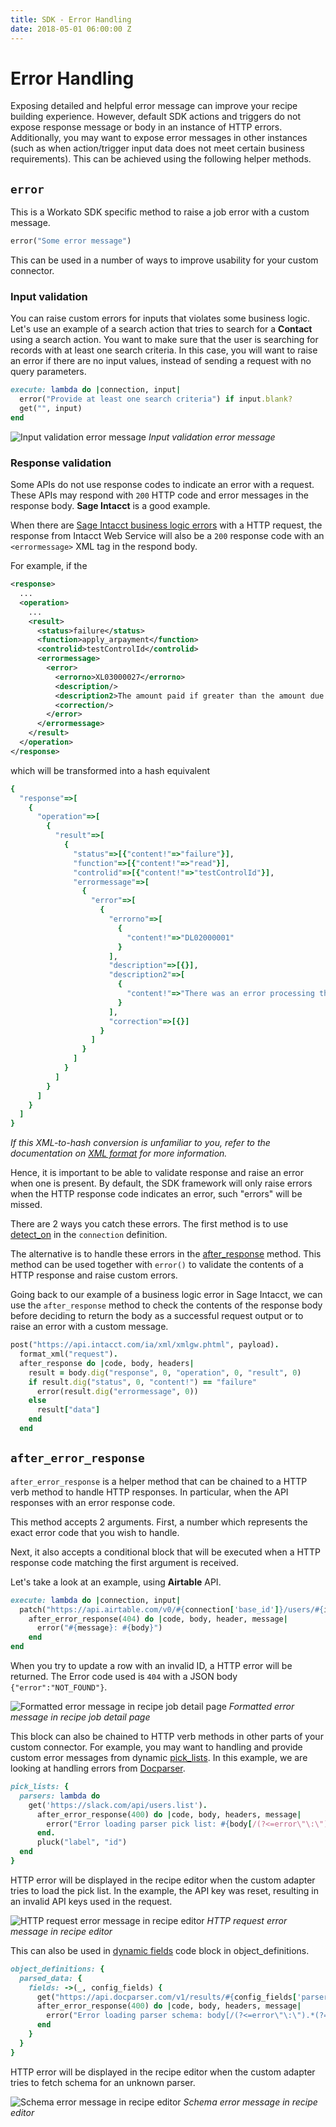```yaml
---
title: SDK - Error Handling
date: 2018-05-01 06:00:00 Z
---
```


# Error Handling
Exposing detailed and helpful error message can improve your recipe building experience. However, default SDK actions and triggers do not expose response message or body in an instance of HTTP errors. Additionally, you may want to expose error messages in other instances (such as when action/trigger input data does not meet certain business requirements). This can be achieved using the following helper methods.

## `error`
This is a Workato SDK specific method to raise a job error with a custom message.

```ruby
error("Some error message")
```

This can be used in a number of ways to improve usability for your custom connector.

### Input validation
You can raise custom errors for inputs that violates some business logic. Let's use an example of a search action that tries to search for a **Contact** using a search action. You want to make sure that the user is searching for records with at least one search criteria. In this case, you will want to raise an error if there are no input values, instead of sending a request with no query parameters.

```ruby
execute: lambda do |connection, input|
  error("Provide at least one search criteria") if input.blank?
  get("", input)
end
```

![Input validation error message](/assets/images/sdk/input-validation-error-message.png)
*Input validation error message*

### Response validation
Some APIs do not use response codes to indicate an error with a request. These APIs may respond with `200` HTTP code and error messages in the response body. **Sage Intacct** is a good example.

When there are [Sage Intacct business logic errors](https://developer.intacct.com/web-services/error-handling#business-logic-errors) with a HTTP request, the response from Intacct Web Service will also be a `200` response code with an `<errormessage>` XML tag in the respond body.

For example, if the

```xml
<response>
  ...
  <operation>
    ...
    <result>
      <status>failure</status>
      <function>apply_arpayment</function>
      <controlid>testControlId</controlid>
      <errormessage>
        <error>
          <errorno>XL03000027</errorno>
          <description/>
          <description2>The amount paid if greater than the amount due for invoice with key 8229</description2>
          <correction/>
        </error>
      </errormessage>
    </result>
  </operation>
</response>
```

which will be transformed into a hash equivalent

```ruby
{
  "response"=>[
    {
      "operation"=>[
        {
          "result"=>[
            {
              "status"=>[{"content!"=>"failure"}],
              "function"=>[{"content!"=>"read"}],
              "controlid"=>[{"content!"=>"testControlId"}],
              "errormessage"=>[
                {
                  "error"=>[
                    {
                      "errorno"=>[
                        {
                          "content!"=>"DL02000001"
                        }
                      ],
                      "description"=>[{}],
                      "description2"=>[
                        {
                          "content!"=>"There was an error processing the request."
                        }
                      ],
                      "correction"=>[{}]
                    }
                  ]
                }
              ]
            }
          ]
        }
      ]
    }
  ]
}
```

*If this XML-to-hash conversion is unfamiliar to you, refer to the documentation on [XML format](/developing-connectors/sdk/data-format/xml-format.md) for more information.*

Hence, it is important to be able to validate response and raise an error when one is present. By default, the SDK framework will only raise errors when the HTTP response code indicates an error, such "errors" will be missed.

There are 2 ways you catch these errors. The first method is to use [detect_on](/developing-connectors/sdk/authentication/custom-authentication.md#detect-on) in the `connection` definition.

The alternative is to handle these errors in the [after_response](/developing-connectors/sdk/request.md#after_response) method. This method can be used together with `error()` to validate the contents of a HTTP response and raise custom errors.

Going back to our example of a business logic error in Sage Intacct, we can use the `after_response` method to check the contents of the response body before deciding to return the body as a successful request output or to raise an error with a custom message.

```ruby
post("https://api.intacct.com/ia/xml/xmlgw.phtml", payload).
  format_xml("request").
  after_response do |code, body, headers|
    result = body.dig("response", 0, "operation", 0, "result", 0)
    if result.dig("status", 0, "content!") == "failure"
      error(result.dig("errormessage", 0))
    else
      result["data"]
    end
  end
```

## `after_error_response`

`after_error_response` is a helper method that can be chained to a HTTP verb method to handle HTTP responses. In particular, when the API responses with an error response code.

This method accepts 2 arguments. First, a number which represents the exact error code that you wish to handle.

Next, it also accepts a conditional block that will be executed when a HTTP response code matching the first argument is received.

Let's take a look at an example, using **Airtable** API.

```ruby
execute: lambda do |connection, input|
  patch("https://api.airtable.com/v0/#{connection['base_id']}/users/#{id}", payload).
    after_error_response(404) do |code, body, header, message|
      error("#{message}: #{body}")
    end
end
```

When you try to update a row with an invalid ID, a HTTP error will be returned. The Error code used is `404` with a JSON body `{"error":"NOT_FOUND"}`.

![Formatted error message in recipe job detail page](/assets/images/sdk/formatted-error-message.png)
*Formatted error message in recipe job detail page*

This block can also be chained to HTTP verb methods in other parts of your custom connector. For example, you may want to handling and provide custom error messages from dynamic [pick_lists](/developing-connectors/sdk/pick-list.md). In this example, we are looking at handling errors from [Docparser](https://dev.docparser.com/).

```ruby
pick_lists: {
  parsers: lambda do
    get('https://slack.com/api/users.list').
      after_error_response(400) do |code, body, headers, message|
        error("Error loading parser pick list: #{body[/(?<=error\"\:\").*(?=\"\})/]}")
      end.
      pluck("label", "id")
  end
}
```

HTTP error will be displayed in the recipe editor when the custom adapter tries to load the pick list. In the example, the API key was reset, resulting in an invalid API keys used in the request.

![HTTP request error message in recipe editor](/assets/images/sdk/pick-list-error.png)
*HTTP request error message in recipe editor*

This can also be used in [dynamic fields](/developing-connectors/sdk/object-definition.md#dynamic-definition) code block in object_definitions.

```ruby
object_definitions: {
  parsed_data: {
    fields: ->(_, config_fields) {
      get("https://api.docparser.com/v1/results/#{config_fields['parser_id']}1/schema").
      after_error_response(400) do |code, body, headers, message|
        error("Error loading parser schema: body[/(?<=error\"\:\").*(?=\"\})/]")
      end
    }
  }
}
```

HTTP error will be displayed in the recipe editor when the custom adapter tries to fetch schema for an unknown parser.

![Schema error message in recipe editor](/assets/images/sdk/extended-schema-error.png)
*Schema error message in recipe editor*
